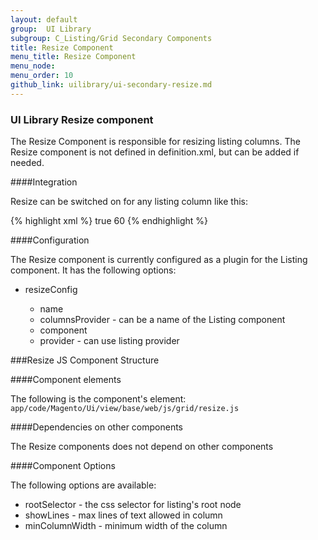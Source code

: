 ```yaml
---
layout: default
group:  UI Library
subgroup: C_Listing/Grid Secondary Components
title: Resize Component
menu_title: Resize Component
menu_node:
menu_order: 10
github_link: uilibrary/ui-secondary-resize.md
---
```


<h3 id="resize">UI Library Resize component</h3>

The Resize Component is responsible for resizing listing columns. The Resize component is not defined in definition.xml, but can be added if needed.

####Integration

Resize can be switched on for any listing column like this:

{% highlight xml %}
<column name="creation_time">
    <argument name="data" xsi:type="array">
        <item name="config" xsi:type="array">
            <item name="resizeEnabled" xsi:type="boolean">true</item>
            <item name="resizeDefaultWidth" xsi:type="string">60</item>
        </item>
    </argument>
</column>
{% endhighlight %}

####Configuration

The Resize component is currently configured as a plugin for the Listing component. It has the following options:

* resizeConfig

  * name
  * columnsProvider - can be a name of the Listing component
  * component
  * provider - can use listing provider

###Resize JS Component Structure

####Component elements

The following is the component's element: `app/code/Magento/Ui/view/base/web/js/grid/resize.js`

####Dependencies on other components

The Resize components does not depend on other components

####Component Options

The following options are available:

* rootSelector - the css selector for listing's root node
* showLines - max lines of text allowed in column
* minColumnWidth - minimum width of the column
